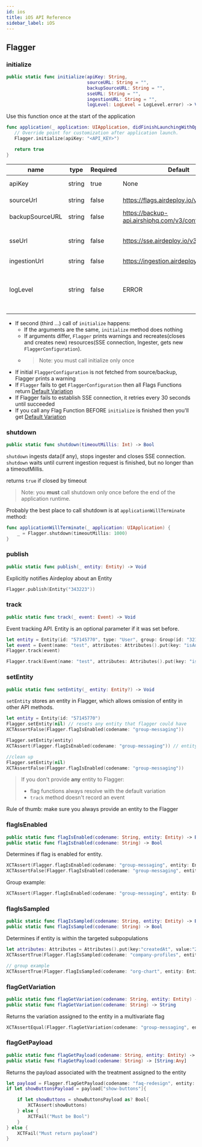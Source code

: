 ```yaml
---
id: ios
title: iOS API Reference
sidebar_label: iOS
---
```


## Flagger

### initialize

```swift
public static func initialize(apiKey: String,
                              sourceURL: String = "",
                              backupSourceURL: String = "",
                              sseURL: String = "",
                              ingestionURL: String = "",
                              logLevel: LogLevel = LogLevel.error) -> Void
```

Use this function once at the start of the application

```swift
func application(_ application: UIApplication, didFinishLaunchingWithOptions launchOptions: [UIApplication.LaunchOptionsKey: Any]?) -> Bool {
   // Override point for customization after application launch.
   Flagger.initialize(apiKey: "<API_KEY>")

   return true
}
```

| name            | type   | Required | Default                                     | Description                                                                                             |
| --------------- | ------ | -------- | ------------------------------------------- | ------------------------------------------------------------------------------------------------------- |
| apiKey          | string | true     | None                                        | API key to an environment                                                                               |
| sourceUrl       | string | false    | https://flags.airdeploy.io/v3/config/       | URL to get `FlaggerConfiguration`                                                                       |
| backupSourceURL | string | false    | https://backup-api.airshiphq.com/v3/config/ | backup URL to get `FlaggerConfiguration`                                                                |
| sseUrl          | string | false    | https://sse.airdeploy.io/v3/sse/            | URL for real-time updates of `FlaggerConfiguration` via sse                                             |
| ingestionUrl    | string | false    | https://ingestion.airdeploy.io/v3/ingest/   | URL for ingestion                                                                                       |
| logLevel        | string | false    | ERROR                                       | set up log level: ERROR, WARN, DEBUG. Debug is the most verbose level and includes all Network requests |

- If second (third …) call of `initialize` happens:
  - If the arguments are the same, `initialize` method does nothing
  - If arguments differ, `Flagger` prints warnings and recreates(closes and creates new) resources(SSE connection,
    Ingester, gets new `FlaggerConfiguration`).
  - > Note: you must call initialize only once
- If initial `FlaggerConfiguration` is not fetched from source/backup, Flagger prints a warning
- If `Flagger` fails to get `FlaggerConfiguration` then all Flags Functions return [Default Variation](../flagger-sdk/default-variation.md)
- If Flagger fails to establish SSE connection, it retries every 30 seconds until succeeded
- If you call any Flag Function BEFORE `initialize` is finished then you'll get [Default Variation](../flagger-sdk/default-variation.md)

### shutdown

```swift
public static func shutdown(timeoutMillis: Int) -> Bool
```

`shutdown` ingests data(if any), stops ingester and closes SSE connection.
`shutdown` waits until current ingestion request is finished, but no longer than a timeoutMillis.

returns `true` if closed by timeout

> Note: you **must** call shutdown only once before the end of the application runtime.

Probably the best place to call shutdown is at `applicationWillTerminate` method:

```swift
func applicationWillTerminate(_ application: UIApplication) {
    _ = Flagger.shutdown(timeoutMillis: 1000)
}
```

### publish

```swift
public static func publish(_ entity: Entity) -> Void
```

Explicitly notifies Airdeploy about an Entity

```swift
Flagger.publish(Entity("343223"))
```

### track

```swift
public static func track(_ event: Event) -> Void
```

Event tracking API.
Entity is an optional parameter if it was set before.

```swift
let entity = Entity(id: "57145770", type: "User", group: Group(id: "321", attributes:Attributes().put(key: "isAdmin", value: true)))
let event = Event(name: "test", attributes: Attributes().put(key: "isAdmin", value: true), entity: entity)
Flagger.track(event)

Flagger.track(Event(name: "test", attributes: Attributes().put(key: "isAdmin", value: true)))
```

### setEntity

```swift
public static func setEntity(_ entity: Entity?) -> Void
```

`setEntity` stores an entity in Flagger, which allows omission of entity in other API methods.

```swift
let entity = Entity(id: "57145770")
Flagger.setEntity(nil) // resets any entity that flagger could have
XCTAssertFalse(Flagger.flagIsEnabled(codename: "group-messaging"))

Flagger.setEntity(entity)
XCTAssert(Flagger.flagIsEnabled(codename: "group-messaging")) // entity is provided by setEntity

//clean up
Flagger.setEntity(nil)
XCTAssertFalse(Flagger.flagIsEnabled(codename: "group-messaging"))
```

> If you don't provide **any** entity to Flagger:
>
> - flag functions always resolve with the default variation
> - `track` method doesn't record an event

Rule of thumb: make sure you always provide an entity to the Flagger

### flagIsEnabled

```swift
public static func flagIsEnabled(codename: String, entity: Entity) -> Bool
public static func flagIsEnabled(codename: String) -> Bool
```

Determines if flag is enabled for entity.

```swift
XCTAssert(Flagger.flagIsEnabled(codename: "group-messaging", entity: Entity(id: "57145770")))
XCTAssertFalse(Flagger.flagIsEnabled(codename: "group-messaging", entity: Entity(id: "57145771")))
```

Group example:

```swift
XCTAssert(Flagger.flagIsEnabled(codename: "group-messaging", entity: Entity(id: "randomid", group: Group(id: "4576815", type: "Company"))))
```

### flagIsSampled

```swift
public static func flagIsSampled(codename: String, entity: Entity) -> Bool
public static func flagIsSampled(codename: String) -> Bool
```

Determines if entity is within the targeted subpopulations

```swift
let attributes: Attributes = Attributes().put(key:"createdAt", value:"2014-09-20T00:00:00Z")
XCTAssertTrue(Flagger.flagIsSampled(codename: "company-profiles", entity: Entity(id: "9139fdsds5", attributes: attributes)))

// group example
XCTAssertTrue(Flagger.flagIsSampled(codename: "org-chart", entity: Entity(id: "41", type: "User", group: Group(id:"543", type:"Company"))))
```

### flagGetVariation

```swift
public static func flagGetVariation(codename: String, entity: Entity) -> String
public static func flagGetVariation(codename: String) -> String
```

Returns the variation assigned to the entity in a multivariate flag

```swift
XCTAssertEqual(Flagger.flagGetVariation(codename: "group-messaging", entity: Entity("57145770")), "enabled")
```

### flagGetPayload

```swift
public static func flagGetPayload(codename: String, entity: Entity) -> [String:Any]
public static func flagGetPayload(codename: String) -> [String:Any]
```

Returns the payload associated with the treatment assigned to the entity

```swift
let payload = Flagger.flagGetPayload(codename: "faq-redesign", entity: Entity(id: "92784783"))
if let showButtonsPayload = payload["show-buttons"]{

    if let showButtons = showButtonsPayload as? Bool{
        XCTAssert(showButtons)
    } else {
        XCTFail("Must be Bool")
    }
} else {
    XCTFail("Must return payload")
}
```
